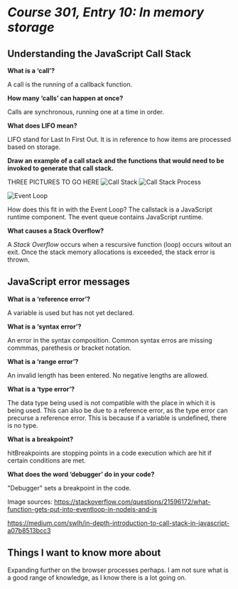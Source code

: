 # *Course 301, Entry 10: In memory storage*

## Understanding the JavaScript Call Stack

**What is a ‘call’?**

A call is the running of a callback function.

**How many ‘calls’ can happen at once?**

Calls are synchronous, running one at a time in order.

**What does LIFO mean?**

LIFO stand for Last In First Out. It is in reference to how items are processed based on storage.

**Draw an example of a call stack and the functions that would need to be invoked to generate that call stack.**

THREE PICTURES TO GO HERE
![Call Stack](https://github.com/Bradley-Hower/reading-notes/assets/139923955/ba75dad0-9762-46d3-84e3-a3a6fd3c7ce5)
![Call Stack Process](https://github.com/Bradley-Hower/reading-notes/assets/139923955/9ff2a712-6f7b-4d65-b1b3-304dbf9726f2)


![Event Loop](https://github.com/Bradley-Hower/reading-notes/assets/139923955/38095ca5-5b3d-450b-9da8-287557a4eb09)

How does this fit in with the Event Loop? The callstack is a JavaScript runtime component. The event queue contains JavaScript runtime.  

**What causes a Stack Overflow?**

A *Stack Overflow* occurs when a rescursive function (loop) occurs witout an exit. Once the stack memory allocations is exceeded, the stack error is thrown.

## JavaScript error messages

**What is a ‘reference error’?**

A variable is used but has not yet declared.

**What is a ‘syntax error’?**

An error in the syntax composition. Common syntax erros are missing commmas, parethesis or bracket notation.

**What is a ‘range error’?**

An invalid length has been entered. No negative lengths are allowed.

**What is a ‘type error’?**

The data type being used is not compatible with the place in which it is being used. This can also be due to a reference error, as the type error can precurse a reference error. This is because if a variable is undefined, there is no type.

**What is a breakpoint?**

hitBreakpoints are stopping points in a code execution which are hit if certain conditions are met.

**What does the word ‘debugger’ do in your code?**

"Debugger" sets a breakpoint in the code.

Image sources: https://stackoverflow.com/questions/21596172/what-function-gets-put-into-eventloop-in-nodejs-and-js

https://medium.com/swlh/in-depth-introduction-to-call-stack-in-javascript-a07b8513bcc3

## Things I want to know more about

Expanding further on the browser processes perhaps. I am not sure what is a good range of knowledge, as I know there is a lot going on.
